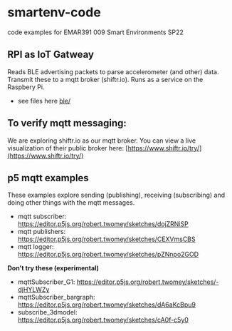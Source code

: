 # smartenv-code
code examples for EMAR391 009 Smart Environments SP22

## RPI as IoT Gatweay
Reads BLE advertising packets to parse accelerometer (and other) data. Transmit these to a mqtt broker (shiftr.io). Runs as a service on the Raspbery Pi.
- see files here [ble/](ble)

## To verify mqtt messaging: 
We are exploring shiftr.io as our mqtt broker. You can view a live visualization of their public broker here: [https://www.shiftr.io/try/](https://www.shiftr.io/try/)

## p5 mqtt examples
These examples explore sending (publishing), receiving (subscribing) and doing other things with the mqtt messages.

- mqtt subscriber: https://editor.p5js.org/robert.twomey/sketches/dojZRNiSP
- mqtt publishers:  https://editor.p5js.org/robert.twomey/sketches/CEXVmsCBS
- mqtt logger: https://editor.p5js.org/robert.twomey/sketches/pZNnpo2GOD

__Don't try these (experimental)__
- mqttSubscriber_G1: https://editor.p5js.org/robert.twomey/sketches/-djHYLWZy
- mqttSubscriber_bargraph: https://editor.p5js.org/robert.twomey/sketches/dA6aKcBpu9
- subscribe_3dmodel: https://editor.p5js.org/robert.twomey/sketches/cA0f-c5y0
